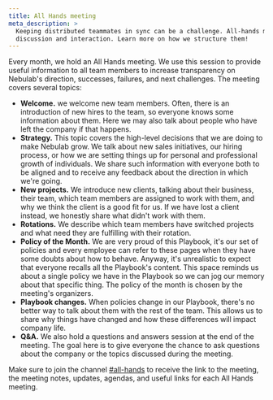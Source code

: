 ```yaml
---
title: All Hands meeting
meta_description: >
  Keeping distributed teammates in sync can be a challenge. All-hands meetings are a place for
  discussion and interaction. Learn more on how we structure them!
---
```


Every month, we hold an All Hands meeting. We use this session to provide useful
information to all team members to increase transparency on Nebulab's
direction, successes, failures, and next challenges. The meeting covers several topics:

- **Welcome.** we welcome new team members. Often, there is an introduction of new
  hires to the team, so everyone knows some information about them.
  Here we may also talk about people who have left the company if that happens.
- **Strategy.** This topic covers the high-level decisions that we are doing to make
  Nebulab grow. We talk about new sales initiatives, our hiring process, or how we
  are setting things up for personal and professional growth of individuals. We share
  such information with everyone both to be aligned and to receive any feedback about
  the direction in which we're going.
- **New projects.** We introduce new clients, talking about their business, their team,
  which team members are assigned to work with them, and why we think the client is a good
  fit for us. If we have lost a client instead, we honestly share what didn't work with them.
- **Rotations.** We describe which team members have switched projects and what need they
  are fulfilling with their rotation.
- **Policy of the Month.** We are very proud of this Playbook, it's our set of policies and
  every employee can refer to these pages when they have some doubts about how to behave.
  Anyway, it's unrealistic to expect that everyone recalls all the Playbook's content. This
  space reminds us about a single policy we have in the Playbook so we can jog our
  memory about that specific thing. The policy of the month is chosen by the meeting's
  organizers.
- **Playbook changes.** When policies change in our Playbook, there's no better way to
  talk about them with the rest of the team. This allows us to share why things have
  changed and how these differences will impact company life.
- **Q&A.** We also hold a questions and answers session at the end of the meeting. The goal
  here is to give everyone the chance to ask questions about the company or the topics
  discussed during the meeting.

Make sure to join the channel [#all-hands](https://nebulab.slack.com/archives/CHLDKV560) to receive
the link to the meeting, the meeting notes, updates, agendas, and useful links for each All Hands meeting.
